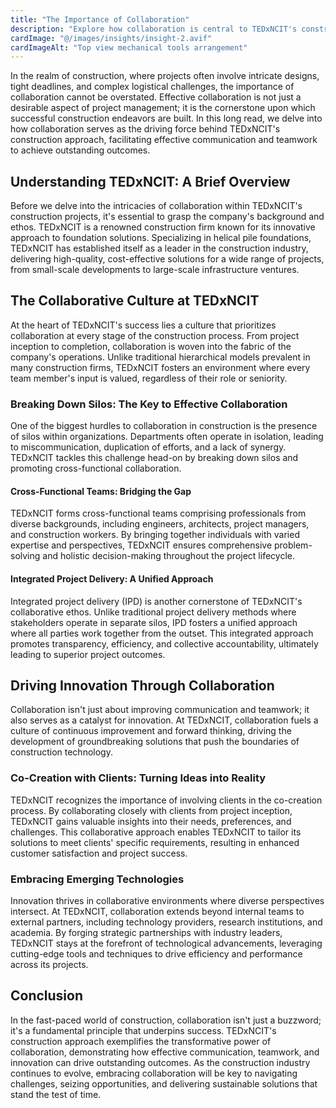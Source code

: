 ```yaml
---
title: "The Importance of Collaboration"
description: "Explore how collaboration is central to TEDxNCIT's construction approach, driving effective communication and teamwork to achieve outstanding outcomes."
cardImage: "@/images/insights/insight-2.avif"
cardImageAlt: "Top view mechanical tools arrangement"
---
```


In the realm of construction, where projects often involve intricate designs, tight deadlines, and complex logistical challenges, the importance of collaboration cannot be overstated. Effective collaboration is not just a desirable aspect of project management; it is the cornerstone upon which successful construction endeavors are built. In this long read, we delve into how collaboration serves as the driving force behind TEDxNCIT's construction approach, facilitating effective communication and teamwork to achieve outstanding outcomes.

## Understanding TEDxNCIT: A Brief Overview

Before we delve into the intricacies of collaboration within TEDxNCIT's construction projects, it's essential to grasp the company's background and ethos. TEDxNCIT is a renowned construction firm known for its innovative approach to foundation solutions. Specializing in helical pile foundations, TEDxNCIT has established itself as a leader in the construction industry, delivering high-quality, cost-effective solutions for a wide range of projects, from small-scale developments to large-scale infrastructure ventures.

## The Collaborative Culture at TEDxNCIT

At the heart of TEDxNCIT's success lies a culture that prioritizes collaboration at every stage of the construction process. From project inception to completion, collaboration is woven into the fabric of the company's operations. Unlike traditional hierarchical models prevalent in many construction firms, TEDxNCIT fosters an environment where every team member's input is valued, regardless of their role or seniority.

### Breaking Down Silos: The Key to Effective Collaboration

One of the biggest hurdles to collaboration in construction is the presence of silos within organizations. Departments often operate in isolation, leading to miscommunication, duplication of efforts, and a lack of synergy. TEDxNCIT tackles this challenge head-on by breaking down silos and promoting cross-functional collaboration.

#### Cross-Functional Teams: Bridging the Gap

TEDxNCIT forms cross-functional teams comprising professionals from diverse backgrounds, including engineers, architects, project managers, and construction workers. By bringing together individuals with varied expertise and perspectives, TEDxNCIT ensures comprehensive problem-solving and holistic decision-making throughout the project lifecycle.

#### Integrated Project Delivery: A Unified Approach

Integrated project delivery (IPD) is another cornerstone of TEDxNCIT's collaborative ethos. Unlike traditional project delivery methods where stakeholders operate in separate silos, IPD fosters a unified approach where all parties work together from the outset. This integrated approach promotes transparency, efficiency, and collective accountability, ultimately leading to superior project outcomes.

## Driving Innovation Through Collaboration

Collaboration isn't just about improving communication and teamwork; it also serves as a catalyst for innovation. At TEDxNCIT, collaboration fuels a culture of continuous improvement and forward thinking, driving the development of groundbreaking solutions that push the boundaries of construction technology.

### Co-Creation with Clients: Turning Ideas into Reality

TEDxNCIT recognizes the importance of involving clients in the co-creation process. By collaborating closely with clients from project inception, TEDxNCIT gains valuable insights into their needs, preferences, and challenges. This collaborative approach enables TEDxNCIT to tailor its solutions to meet clients' specific requirements, resulting in enhanced customer satisfaction and project success.

### Embracing Emerging Technologies

Innovation thrives in collaborative environments where diverse perspectives intersect. At TEDxNCIT, collaboration extends beyond internal teams to external partners, including technology providers, research institutions, and academia. By forging strategic partnerships with industry leaders, TEDxNCIT stays at the forefront of technological advancements, leveraging cutting-edge tools and techniques to drive efficiency and performance across its projects.

## Conclusion

In the fast-paced world of construction, collaboration isn't just a buzzword; it's a fundamental principle that underpins success. TEDxNCIT's construction approach exemplifies the transformative power of collaboration, demonstrating how effective communication, teamwork, and innovation can drive outstanding outcomes. As the construction industry continues to evolve, embracing collaboration will be key to navigating challenges, seizing opportunities, and delivering sustainable solutions that stand the test of time.